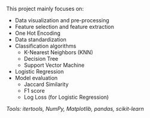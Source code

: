 This project mainly focuses on:

* Data visualization and pre-processing
* Feature selection and feature extraction
* One Hot Encoding
* Data standardization
* Classification algorithms
  - K-Nearest Neighbors (KNN)
  - Decision Tree
  - Support Vector Machine
* Logistic Regression
* Model evaluation
  - Jaccard Similarity
  - F1 score
  - Log Loss (for Logistic Regression)

_Tools: itertools, NumPy, Matplotlib, pandas, scikit-learn_
